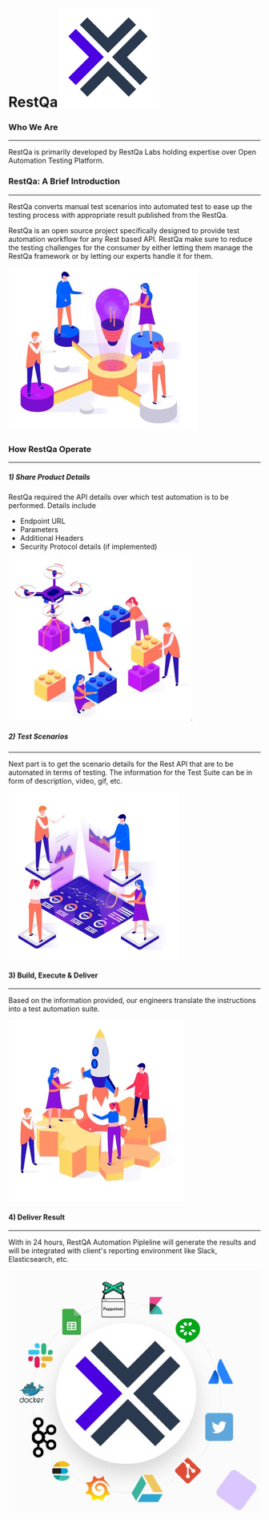 # **RestQa**![](resources/60838103.png)

### Who We Are

------

RestQa is primarily developed by RestQa Labs holding expertise over Open Automation Testing Platform. 

[Web]: https://restqa.io	"RestQa Labs Website"
[Twitter]: https://twitter.com/restqa	"RestQa Labs Twitter Handler"
[Email]: hello@restqa.io	"Email RestQa Labs"



### RestQa: A Brief Introduction

------

RestQa converts manual test scenarios into automated test to ease up the testing process with appropriate result published from the RestQa. 	

RestQa is an open source project specifically designed to provide test automation workflow for any Rest based API. RestQa make sure to reduce the testing challenges for the consumer by either letting them manage the RestQa framework or by letting our experts handle it for them.

![ExpertsSolving](resources\ExpertsSolving.JPG)

### How RestQa Operate

------

##### 1) Share Product Details

RestQa required the API details over which test automation is to be performed. Details include

- Endpoint URL
- Parameters
- Additional Headers
- Security Protocol details (if implemented)

![ProductDetails](resources\ProductDetails.JPG)



##### 2) Test Scenarios

------

Next part is to get the scenario details for the Rest API that are to be automated in terms of testing. The information for the Test Suite can be in form of description, video, gif, etc. 

![TestScenario](resources\TestScenario.JPG)

#### 3) Build, Execute & Deliver

------

Based on the information provided, our engineers translate the instructions into a test automation suite. 

![BuildExecute](resources\BuildExecute.JPG)

#### 4) Deliver Result

------

With in 24 hours, RestQA Automation Pipleline will generate the results and will be integrated with client's reporting environment like Slack, Elasticsearch, etc.

![Report](resources\Report.JPG)

